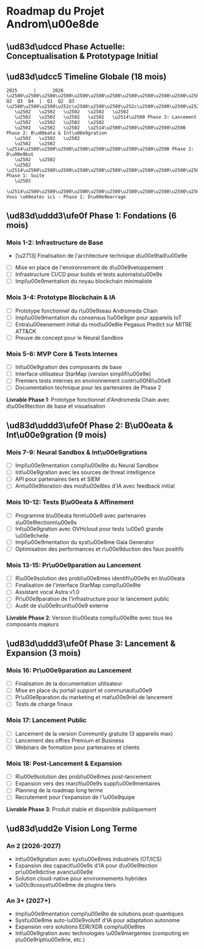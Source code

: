 # Roadmap du Projet Androm\u00e8de

## \ud83d\udccd Phase Actuelle: Conceptualisation & Prototypage Initial

## \ud83d\udcc5 Timeline Globale (18 mois)

```
2025      |      2026
\u2500\u2500\u2500\u2500\u2500\u2500\u2500\u2500\u2500\u2500\u2500\u2500\u2500\u2500\u2500\u2500\u2500\u2500\u2500\u2500\u2500\u2500\u2500\u2500\u2500
Q2  Q3  Q4  |  Q1  Q2  Q3
\u2500\u2500\u2500\u252c\u2500\u2500\u2500\u252c\u2500\u2500\u2500\u252c\u2500\u2500\u2500\u252c\u2500\u2500\u2500\u252c\u2500\u2500\u2500
   \u2502   \u2502   \u2502   \u2502   \u2502
   \u2502   \u2502   \u2502   \u2502   \u2514\u2500 Phase 3: Lancement
   \u2502   \u2502   \u2502   \u2502
   \u2502   \u2502   \u2502   \u2514\u2500\u2500\u2500\u2500\u2500 Phase 2: B\u00eata & Int\u00e9gration
   \u2502   \u2502   \u2502
   \u2502   \u2502   \u2514\u2500\u2500\u2500\u2500\u2500\u2500\u2500\u2500\u2500 Phase 2: D\u00e9but
   \u2502   \u2502
   \u2502   \u2514\u2500\u2500\u2500\u2500\u2500\u2500\u2500\u2500\u2500\u2500\u2500\u2500\u2500  Phase 1: Suite
   \u2502
   \u2514\u2500\u2500\u2500\u2500\u2500\u2500\u2500\u2500\u2500\u2500\u2500\u2500\u2500\u2500\u2500\u2500\u2500 Vous \u00eates ici - Phase 1: D\u00e9marrage
```

## \ud83d\uddd3\ufe0f Phase 1: Fondations (6 mois)

### Mois 1-2: Infrastructure de Base

- [\u2713] Finalisation de l'architecture technique d\u00e9taill\u00e9e
- [ ] Mise en place de l'environnement de d\u00e9veloppement
- [ ] Infrastructure CI/CD pour builds et tests automatis\u00e9s
- [ ] Impl\u00e9mentation du noyau blockchain minimaliste

### Mois 3-4: Prototype Blockchain & IA

- [ ] Prototype fonctionnel du r\u00e9seau Andromeda Chain
- [ ] Impl\u00e9mentation du consensus l\u00e9ger pour appareils IoT
- [ ] Entra\u00eenement initial du mod\u00e8le Pegasus Predict sur MITRE ATT&CK
- [ ] Preuve de concept pour le Neural Sandbox

### Mois 5-6: MVP Core & Tests Internes

- [ ] Int\u00e9gration des composants de base
- [ ] Interface utilisateur StarMap (version simplifi\u00e9e)
- [ ] Premiers tests internes en environnement contr\u00f4l\u00e9
- [ ] Documentation technique pour les partenaires de Phase 2

**Livrable Phase 1**: Prototype fonctionnel d'Andromeda Chain avec d\u00e9tection de base et visualisation

## \ud83d\uddd3\ufe0f Phase 2: B\u00eata & Int\u00e9gration (9 mois)

### Mois 7-9: Neural Sandbox & Int\u00e9grations

- [ ] Impl\u00e9mentation compl\u00e8te du Neural Sandbox
- [ ] Int\u00e9gration avec les sources de threat intelligence
- [ ] API pour partenaires tiers et SIEM
- [ ] Am\u00e9lioration des mod\u00e8les d'IA avec feedback initial

### Mois 10-12: Tests B\u00eata & Affinement

- [ ] Programme b\u00eata ferm\u00e9 avec partenaires s\u00e9lectionn\u00e9s
- [ ] Int\u00e9gration avec OVHcloud pour tests \u00e0 grande \u00e9chelle
- [ ] Impl\u00e9mentation du syst\u00e8me Gaia Generator
- [ ] Optimisation des performances et r\u00e9duction des faux positifs

### Mois 13-15: Pr\u00e9paration au Lancement

- [ ] R\u00e9solution des probl\u00e8mes identifi\u00e9s en b\u00eata
- [ ] Finalisation de l'interface StarMap compl\u00e8te
- [ ] Assistant vocal Astra v1.0
- [ ] Pr\u00e9paration de l'infrastructure pour le lancement public
- [ ] Audit de s\u00e9curit\u00e9 externe

**Livrable Phase 2**: Version b\u00eata compl\u00e8te avec tous les composants majeurs

## \ud83d\uddd3\ufe0f Phase 3: Lancement & Expansion (3 mois)

### Mois 16: Pr\u00e9paration au Lancement

- [ ] Finalisation de la documentation utilisateur
- [ ] Mise en place du portail support et communaut\u00e9
- [ ] Pr\u00e9paration du marketing et mat\u00e9riel de lancement
- [ ] Tests de charge finaux

### Mois 17: Lancement Public

- [ ] Lancement de la version Community gratuite (3 appareils max)
- [ ] Lancement des offres Premium et Business
- [ ] Webinars de formation pour partenaires et clients

### Mois 18: Post-Lancement & Expansion

- [ ] R\u00e9solution des probl\u00e8mes post-lancement
- [ ] Expansion vers des march\u00e9s suppl\u00e9mentaires
- [ ] Planning de la roadmap long terme
- [ ] Recrutement pour l'expansion de l'\u00e9quipe

**Livrable Phase 3**: Produit stable et disponible publiquement

## \ud83d\udd2e Vision Long Terme

### An 2 (2026-2027)

- Int\u00e9gration avec syst\u00e8mes industriels (OT/ICS)
- Expansion des capacit\u00e9s d'IA pour d\u00e9tection pr\u00e9dictive avanc\u00e9e
- Solution cloud-native pour environnements hybrides
- \u00c9cosyst\u00e8me de plugins tiers

### An 3+ (2027+)

- Impl\u00e9mentation compl\u00e8te de solutions post-quantiques
- Syst\u00e8me auto-\u00e9volutif d'IA pour adaptation autonome
- Expansion vers solutions EDR/XDR compl\u00e8tes
- Int\u00e9gration avec technologies \u00e9mergentes (computing en p\u00e9riph\u00e9rie, etc.)